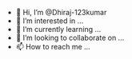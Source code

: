 - 👋 Hi, I’m @Dhiraj-123kumar
- 👀 I’m interested in ...
- 🌱 I’m currently learning ...
- 💞️ I’m looking to collaborate on ...
- 📫 How to reach me ...

<!---
Dhiraj-123kumar/Dhiraj-123kumar is a ✨ special ✨ repository because its `README.md` (this file) appears on your GitHub profile.
You can click the Preview link to take a look at your changes.
--->
